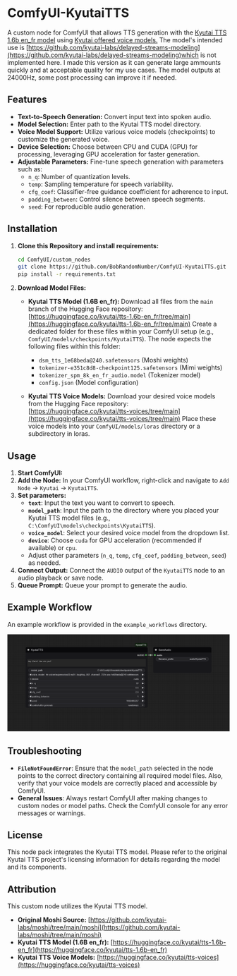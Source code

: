 # ComfyUI-KyutaiTTS


A custom node for ComfyUI that allows TTS generation with the [Kyutai TTS 1.6b en_fr model](https://huggingface.co/kyutai/tts-1.6b-en_fr) using [Kyutai offered voice models.](https://huggingface.co/kyutai/tts-voices)
The model's intended use is [https://github.com/kyutai-labs/delayed-streams-modeling](https://github.com/kyutai-labs/delayed-streams-modeling)which is not implemented here.
I made this version as it can generate large ammounts quickly and at acceptable quality for my use cases.
The model outputs at 24000Hz, some post processing can improve it if needed.

## Features

*   **Text-to-Speech Generation:** Convert input text into spoken audio.
*   **Model Selection:** Enter path to the Kyutai TTS model directory.
*   **Voice Model Support:** Utilize various voice models (checkpoints) to customize the generated voice.
*   **Device Selection:** Choose between CPU and CUDA (GPU) for processing, leveraging GPU acceleration for faster generation.
*   **Adjustable Parameters:** Fine-tune speech generation with parameters such as:
    *   `n_q`: Number of quantization levels.
    *   `temp`: Sampling temperature for speech variability.
    *   `cfg_coef`: Classifier-free guidance coefficient for adherence to input.
    *   `padding_between`: Control silence between speech segments.
    *   `seed`: For reproducible audio generation.

## Installation

1.  **Clone this Repository and install requirements:**
    ```bash
    cd ComfyUI/custom_nodes
    git clone https://github.com/BobRandomNumber/ComfyUI-KyutaiTTS.git
    pip install -r requirements.txt
    ```

2.  **Download Model Files:**

    *   **Kyutai TTS Model (1.6B en_fr):**
        Download all files from the `main` branch of the Hugging Face repository:
        [https://huggingface.co/kyutai/tts-1.6b-en_fr/tree/main](https://huggingface.co/kyutai/tts-1.6b-en_fr/tree/main)
        Create a dedicated folder for these files within your ComfyUI setup (e.g., `ComfyUI/models/checkpoints/KyutaiTTS`). The node expects the following files within this folder:
        *   `dsm_tts_1e68beda@240.safetensors` (Moshi weights)
        *   `tokenizer-e351c8d8-checkpoint125.safetensors` (Mimi weights)
        *   `tokenizer_spm_8k_en_fr_audio.model` (Tokenizer model)
        *   `config.json` (Model configuration)

    *   **Kyutai TTS Voice Models:**
        Download your desired voice models from the Hugging Face repository:
        [https://huggingface.co/kyutai/tts-voices/tree/main](https://huggingface.co/kyutai/tts-voices/tree/main)
        Place these voice models into your `ComfyUI/models/loras` directory or a subdirectory in loras.

## Usage

1.  **Start ComfyUI:**
2.  **Add the Node:** In your ComfyUI workflow, right-click and navigate to `Add Node` -> `Kyutai` -> `KyutaiTTS`.
3.  **Set parameters:**
    *   **`text`**: Input the text you want to convert to speech.
    *   **`model_path`**: Input the path to the directory where you placed your Kyutai TTS model files (e.g., `C:\ComfyUI\models\checkpoints\KyutaiTTS`).
    *   **`voice_model`**: Select your desired voice model from the dropdown list.
    *   **`device`**: Choose `cuda` for GPU acceleration (recommended if available) or `cpu`.
    *   Adjust other parameters (`n_q`, `temp`, `cfg_coef`, `padding_between`, `seed`) as needed.
4.  **Connect Output:** Connect the `AUDIO` output of the `KyutaiTTS` node to an audio playback or save node.
5.  **Queue Prompt:** Queue your prompt to generate the audio.

## Example Workflow

An example workflow is provided in the `example_workflows` directory.

![ComfyUI-KyutaiTTS Workflow Example](example_workflows/KyutaiTTS.png)

## Troubleshooting

*   **`FileNotFoundError`**: Ensure that the `model_path` selected in the node points to the correct directory containing all required model files. Also, verify that your voice models are correctly placed and accessible by ComfyUI.
*   **General Issues**: Always restart ComfyUI after making changes to custom nodes or model paths. Check the ComfyUI console for any error messages or warnings.

## License

This node pack integrates the Kyutai TTS model. Please refer to the original Kyutai TTS project's licensing information for details regarding the model and its components.

## Attribution

This custom node utilizes the Kyutai TTS model.

*   **Original Moshi Source:** [https://github.com/kyutai-labs/moshi/tree/main/moshi](https://github.com/kyutai-labs/moshi/tree/main/moshi)
*   **Kyutai TTS Model (1.6B en_fr):** [https://huggingface.co/kyutai/tts-1.6b-en_fr](https://huggingface.co/kyutai/tts-1.6b-en_fr)
*   **Kyutai TTS Voice Models:** [https://huggingface.co/kyutai/tts-voices](https://huggingface.co/kyutai/tts-voices)